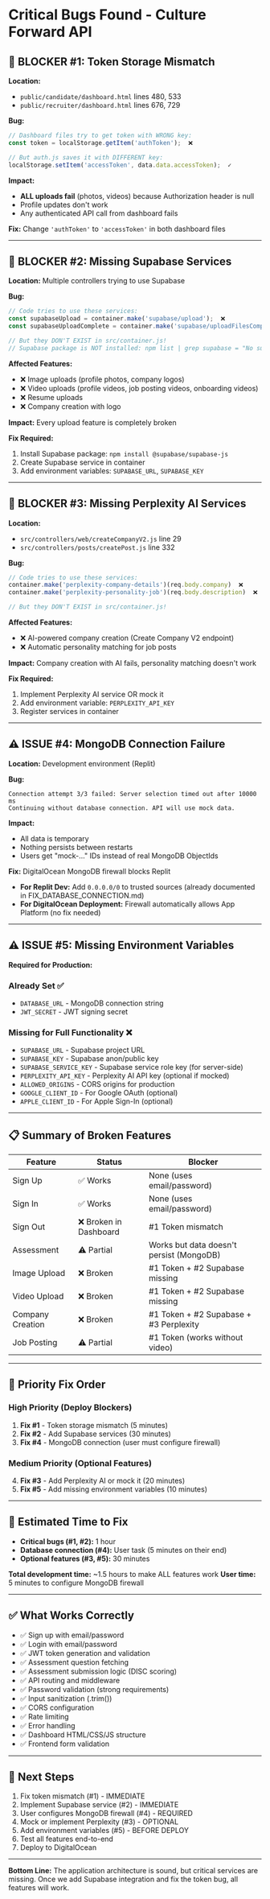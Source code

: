 # Critical Bugs Found - Culture Forward API

## 🔴 **BLOCKER #1: Token Storage Mismatch**

**Location:** 
- `public/candidate/dashboard.html` lines 480, 533
- `public/recruiter/dashboard.html` lines 676, 729

**Bug:**
```javascript
// Dashboard files try to get token with WRONG key:
const token = localStorage.getItem('authToken');  ❌

// But auth.js saves it with DIFFERENT key:
localStorage.setItem('accessToken', data.data.accessToken);  ✓
```

**Impact:** 
- **ALL uploads fail** (photos, videos) because Authorization header is null
- Profile updates don't work
- Any authenticated API call from dashboard fails

**Fix:** Change `'authToken'` to `'accessToken'` in both dashboard files

---

## 🔴 **BLOCKER #2: Missing Supabase Services**

**Location:** Multiple controllers trying to use Supabase

**Bug:**
```javascript
// Code tries to use these services:
const supabaseUpload = container.make('supabase/upload');  ❌
const supabaseUploadComplete = container.make('supabase/uploadFilesComplete');  ❌

// But they DON'T EXIST in src/container.js!
// Supabase package is NOT installed: npm list | grep supabase = "No supabase package found"
```

**Affected Features:**
- ❌ Image uploads (profile photos, company logos)
- ❌ Video uploads (profile videos, job posting videos, onboarding videos)
- ❌ Resume uploads  
- ❌ Company creation with logo

**Impact:** Every upload feature is completely broken

**Fix Required:**
1. Install Supabase package: `npm install @supabase/supabase-js`
2. Create Supabase service in container
3. Add environment variables: `SUPABASE_URL`, `SUPABASE_KEY`

---

## 🔴 **BLOCKER #3: Missing Perplexity AI Services**

**Location:**
- `src/controllers/web/createCompanyV2.js` line 29
- `src/controllers/posts/createPost.js` line 332

**Bug:**
```javascript
// Code tries to use these services:
container.make('perplexity-company-details')(req.body.company)  ❌
container.make('perplexity-personality-job')(req.body.description)  ❌

// But they DON'T EXIST in src/container.js!
```

**Affected Features:**
- ❌ AI-powered company creation (Create Company V2 endpoint)
- ❌ Automatic personality matching for job posts

**Impact:** Company creation with AI fails, personality matching doesn't work

**Fix Required:**
1. Implement Perplexity AI service OR mock it
2. Add environment variable: `PERPLEXITY_API_KEY`
3. Register services in container

---

## ⚠️  **ISSUE #4: MongoDB Connection Failure**

**Location:** Development environment (Replit)

**Bug:**
```
Connection attempt 3/3 failed: Server selection timed out after 10000 ms
Continuing without database connection. API will use mock data.
```

**Impact:** 
- All data is temporary
- Nothing persists between restarts
- Users get "mock-..." IDs instead of real MongoDB ObjectIds

**Fix:** DigitalOcean MongoDB firewall blocks Replit
- **For Replit Dev:** Add `0.0.0.0/0` to trusted sources (already documented in FIX_DATABASE_CONNECTION.md)
- **For DigitalOcean Deployment:** Firewall automatically allows App Platform (no fix needed)

---

## ⚠️  **ISSUE #5: Missing Environment Variables**

**Required for Production:**

### Already Set ✅
- `DATABASE_URL` - MongoDB connection string
- `JWT_SECRET` - JWT signing secret

### Missing for Full Functionality ❌
- `SUPABASE_URL` - Supabase project URL
- `SUPABASE_KEY` - Supabase anon/public key
- `SUPABASE_SERVICE_KEY` - Supabase service role key (for server-side)
- `PERPLEXITY_API_KEY` - Perplexity AI API key (optional if mocked)
- `ALLOWED_ORIGINS` - CORS origins for production
- `GOOGLE_CLIENT_ID` - For Google OAuth (optional)
- `APPLE_CLIENT_ID` - For Apple Sign-In (optional)

---

## 📋 **Summary of Broken Features**

| Feature | Status | Blocker | 
|---------|--------|---------|
| Sign Up | ✅ Works | None (uses email/password) |
| Sign In | ✅ Works | None (uses email/password) |
| Sign Out | ❌ Broken in Dashboard | #1 Token mismatch |
| Assessment | ⚠️  Partial | Works but data doesn't persist (MongoDB) |
| Image Upload | ❌ Broken | #1 Token + #2 Supabase missing |
| Video Upload | ❌ Broken | #1 Token + #2 Supabase missing |
| Company Creation | ❌ Broken | #1 Token + #2 Supabase + #3 Perplexity |
| Job Posting | ⚠️  Partial | #1 Token (works without video) |

---

## 🔧 **Priority Fix Order**

### High Priority (Deploy Blockers)
1. **Fix #1** - Token storage mismatch (5 minutes)
2. **Fix #2** - Add Supabase services (30 minutes)
3. **Fix #4** - MongoDB connection (user must configure firewall)

### Medium Priority (Optional Features)
4. **Fix #3** - Add Perplexity AI or mock it (20 minutes)
5. **Fix #5** - Add missing environment variables (10 minutes)

---

## 🎯 **Estimated Time to Fix**

- **Critical bugs (#1, #2):** 1 hour
- **Database connection (#4):** User task (5 minutes on their end)
- **Optional features (#3, #5):** 30 minutes

**Total development time:** ~1.5 hours to make ALL features work
**User time:** 5 minutes to configure MongoDB firewall

---

## ✅ **What Works Correctly**

- ✅ Sign up with email/password
- ✅ Login with email/password  
- ✅ JWT token generation and validation
- ✅ Assessment question fetching
- ✅ Assessment submission logic (DISC scoring)
- ✅ API routing and middleware
- ✅ Password validation (strong requirements)
- ✅ Input sanitization (.trim())
- ✅ CORS configuration
- ✅ Rate limiting
- ✅ Error handling
- ✅ Dashboard HTML/CSS/JS structure
- ✅ Frontend form validation

---

## 🚀 **Next Steps**

1. Fix token mismatch (#1) - IMMEDIATE
2. Implement Supabase service (#2) - IMMEDIATE
3. User configures MongoDB firewall (#4) - REQUIRED
4. Mock or implement Perplexity (#3) - OPTIONAL
5. Add environment variables (#5) - BEFORE DEPLOY
6. Test all features end-to-end
7. Deploy to DigitalOcean

---

**Bottom Line:** The application architecture is sound, but critical services are missing. Once we add Supabase integration and fix the token bug, all features will work.
